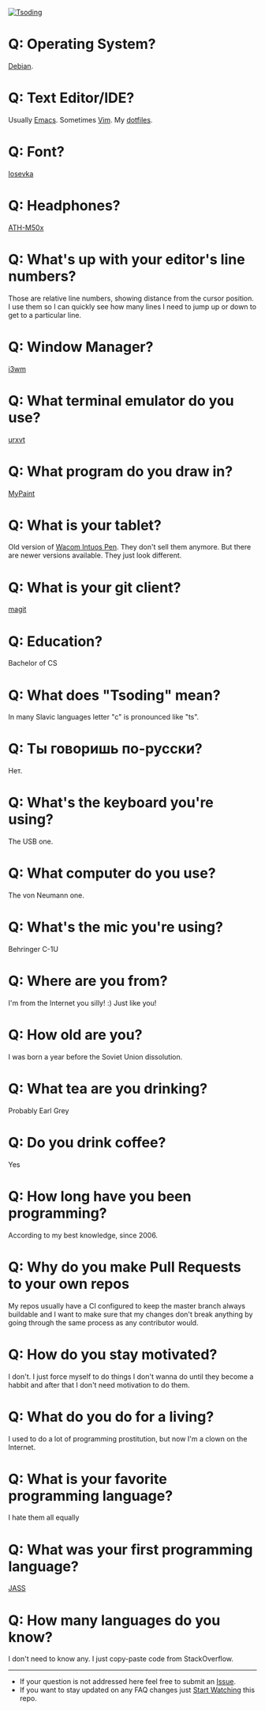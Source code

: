 [![Tsoding](https://img.shields.io/badge/twitch.tv-tsoding-purple?logo=twitch&style=for-the-badge)](https://www.twitch.tv/tsoding)
# Q: Operating System?
[Debian](https://www.debian.org/).

# Q: Text Editor/IDE?
Usually [Emacs](https://www.gnu.org/software/emacs/). Sometimes [Vim](https://www.vim.org/). My [dotfiles](http://github.com/rexim/dotfiles).

# Q: Font?
[Iosevka](https://github.com/be5invis/Iosevka)

# Q: Headphones?
[ATH-M50x](https://www.audio-technica.com/en-us/ath-m50x)

# Q: What's up with your editor's line numbers?
Those are relative line numbers, showing distance from the cursor position. I use them so I can quickly see how many lines I need to jump up or down to get to a particular line.

# Q: Window Manager?
[i3wm](https://i3wm.org/)

# Q: What terminal emulator do you use?
[urxvt](http://software.schmorp.de/pkg/rxvt-unicode.html)

# Q: What program do you draw in?
[MyPaint](http://mypaint.org/)

# Q: What is your tablet?
Old version of [Wacom Intuos Pen](https://www.amazon.com/Wacom-Intuos-Touch-Tablet-Version/dp/B00EN27U9U). They don't sell them anymore. But there are newer versions available. They just look different.

# Q: What is your git client?
[magit](https://magit.vc/)

# Q: Education?
Bachelor of CS

# Q: What does "Tsoding" mean?
In many Slavic languages letter "c" is pronounced like "ts".

# Q: Ты говоришь по-русски?
Нет.

# Q: What's the keyboard you're using?
The USB one.

# Q: What computer do you use?
The von Neumann one.

# Q: What's the mic you're using?
Behringer C-1U

# Q: Where are you from?
I'm from the Internet you silly! :) Just like you!

# Q: How old are you?
I was born a year before the Soviet Union dissolution.

# Q: What tea are you drinking?
Probably Earl Grey

# Q: Do you drink coffee?
Yes

# Q: How long have you been programming?
According to my best knowledge, since 2006.

# Q: Why do you make Pull Requests to your own repos
My repos usually have a CI configured to keep the master branch always buildable and I want to make sure that my changes don't break anything by going through the same process as any contributor would.

# Q: How do you stay motivated?
I don't. I just force myself to do things I don't wanna do until they become a habbit and after that I don't need motivation to do them.

# Q: What do you do for a living?
I used to do a lot of programming prostitution, but now I'm a clown on the Internet.

# Q: What is your favorite programming language?
I hate them all equally

# Q: What was your first programming language?
[JASS](https://en.wikipedia.org/wiki/Warcraft_III_World_Editor)

# Q: How many languages do you know?
I don't need to know any. I just copy-paste code from StackOverflow.

---

- If your question is not addressed here feel free to submit an [Issue](https://github.com/tsoding/faq/issues).
- If you want to stay updated on any FAQ changes just [Start Watching](https://help.github.com/en/articles/watching-and-unwatching-repositories#watching-a-single-repository) this repo.

